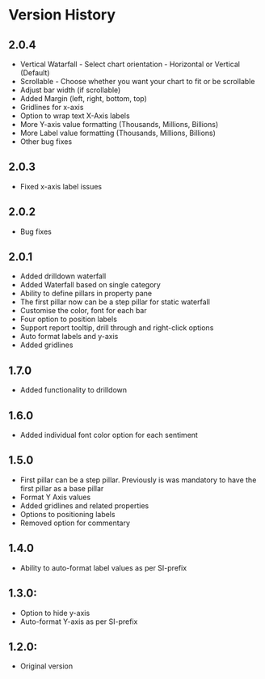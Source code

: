 # Version History

## 2.0.4

- Vertical Watarfall - Select chart orientation - Horizontal or Vertical (Default)
- Scrollable - Choose whether you want your chart to fit or be scrollable
- Adjust bar width (if scrollable) 
- Added Margin (left, right, bottom, top)
- Gridlines for x-axis
- Option to wrap text X-Axis labels
- More Y-axis value formatting (Thousands, Millions, Billions)
- More Label value formatting (Thousands, Millions, Billions)
- Other bug fixes

## 2.0.3

- Fixed x-axis label issues

## 2.0.2

- Bug fixes

## 2.0.1

- Added drilldown waterfall
- Added Waterfall based on single category
- Ability to define pillars in property pane
- The first pillar now can be a step pillar for static waterfall 
- Customise the color, font for each bar
- Four option to position labels 
- Support report tooltip, drill through and right-click options
- Auto format labels and y-axis
- Added gridlines
    

## 1.7.0

- Added functionality to drilldown

## 1.6.0

- Added individual font color option for each sentiment

## 1.5.0

- First pillar can be a step pillar. Previously is was mandatory to have the first pillar as a base pillar
- Format Y Axis values
- Added gridlines and related properties
- Options to positioning labels
- Removed option for commentary

## 1.4.0

- Ability to auto-format label values as per SI-prefix

## 1.3.0: 

- Option to hide y-axis
- Auto-format Y-axis as per SI-prefix

## 1.2.0: 

- Original version
